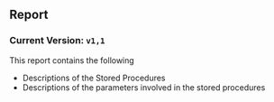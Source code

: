 ## Report

### Current Version: `v1,1` 

This report contains the following  
- Descriptions of the Stored Procedures
- Descriptions of the parameters involved in the stored procedures



